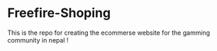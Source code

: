 # Freefire-Shoping
This is the repo for creating the ecommerse website for the gamming community in nepal !
